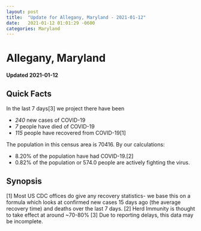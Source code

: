 ```yaml
---
layout: post
title:  "Update for Allegany, Maryland - 2021-01-12"
date:   2021-01-12 01:01:29 -0600
categories: Maryland
---
```


# Allegany, Maryland
#### Updated 2021-01-12

## Quick Facts

In the last 7 days[3] we project there have been
- *240* new cases of COVID-19
- *7* people have died of COVID-19
- *115* people have recovered from COVID-19[1]

The population in this census area is 70416. By our calculations:
- 8.20% of the population have had COVID-19.[2]
- 0.82% of the population or 574.0 people are actively fighting the virus.

## Synopsis




[1] Most US CDC offices do give any recovery statistics- we base this on a formula which looks at confirmed new cases
15 days ago (the average recovery time) and deaths over the last 7 days.
[2] Herd Immunity is thought to take effect at around ~70-80%
[3] Due to reporting delays, this data may be incomplete. 
    